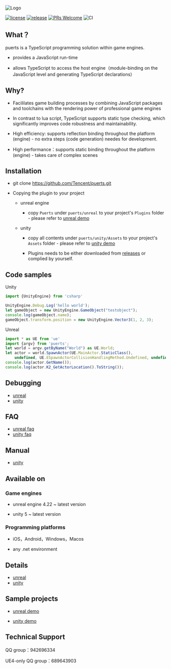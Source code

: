 ![Logo](../../pic/puerts_logo.png)

[![license](http://img.shields.io/badge/license-MIT-blue.svg)](https://github.com/Tencent/puerts/blob/master/LICENSE)
[![release](https://img.shields.io/badge/release-v1.0.0-blue.svg)](https://github.com/Tencent/puerts/releases)
[![PRs Welcome](https://img.shields.io/badge/PRs-welcome-blue.svg)](https://github.com/Tencent/puerts/pulls)
![CI](https://github.com/Tencent/puerts/workflows/CI/badge.svg)

## What？

puerts is a TypeScript programming solution within game engines.

* provides a JavaScript run-time

* allows TypeScript to access the host engine（module-binding on the JavaScript level and generating TypeScript declarations）

## Why?

* Facililates game building processes by combining JavaScript packages and toolchains with the rendering power of professional game engines

* In contrast to lua script, TypeScript supports static type checking, which significantly improves code robustness and maintainability.

* High efficiency: supports reflection binding throughout the platform (engine) - no extra steps (code generation) needes for development.

* High performance：supports static binding throughout the platform (engine) - takes care of complex scenes

## Installation

* git clone https://github.com/Tencent/puerts.git

* Copying the plugin to your project

    - unreal engine
    
        + copy `Puerts` under `puerts/unreal` to your project's `Plugins` folder - please refer to [unreal demo](https://github.com/chexiongsheng/puerts_unreal_demo)
    
    - unity
    
        + copy all contents under `puerts/unity/Assets` to your project's `Assets` folder - please refer to [unity demo](https://github.com/chexiongsheng/puerts_unity_demo)
        
        + Plugins needs to be either downloaded from [releases](https://github.com/Tencent/puerts/releases) or complied by yourself.

## Code samples

Unity

```typescript
import {UnityEngine} from 'csharp'

UnityEngine.Debug.Log('hello world');
let gameObject = new UnityEngine.GameObject("testobject");
console.log(gameObject.name);
gameObject.transform.position = new UnityEngine.Vector3(1, 2, 3);
```

Unreal

```typescript
import * as UE from 'ue'
import {argv} from 'puerts';
let world = argv.getByName("World") as UE.World;
let actor = world.SpawnActor(UE.MainActor.StaticClass(),
    undefined, UE.ESpawnActorCollisionHandlingMethod.Undefined, undefined, undefined) as UE.MainActor;
console.log(actor.GetName());
console.log(actor.K2_GetActorLocation().ToString());
```

## Debugging

* [unreal](../unreal/vscode_debug.md)
* [unity](../unity/vscode_debug.md)

## FAQ

* [unreal faq](../unreal/faq.md)
* [unity faq](../unity/faq.md)

## Manual

* [unity](../unity/manual.md)

## Available on

### Game engines

* unreal engine 4.22 ~ latest version

* unity 5 ~ latest version

### Programming platforms

* iOS，Android，Windows，Macos

* any .net environment

## Details

* [unreal](../../unreal/README.md)
* [unity](../../unity/README.md)

## Sample projects

* [unreal demo](https://github.com/chexiongsheng/puerts_unreal_demo)

* [unity demo](https://github.com/chexiongsheng/puerts_unity_demo)

## Technical Support

QQ group：942696334

UE4-only QQ group：689643903
